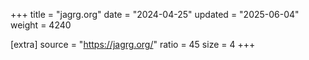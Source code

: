 +++
title = "jagrg.org"
date = "2024-04-25"
updated = "2025-06-04"
weight = 4240

[extra]
source = "https://jagrg.org/"
ratio = 45
size = 4
+++
